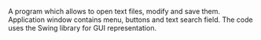 A program which allows to open text files, modify and save them. Application window contains menu, buttons and text search field. The code uses the Swing library for GUI representation.
